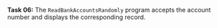 **Task 06:**  The `ReadBankAccountsRandomly` program accepts the account number and displays the corresponding record.
